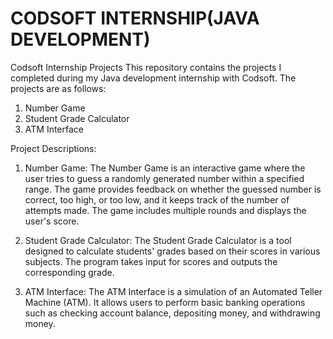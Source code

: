 # CODSOFT INTERNSHIP(JAVA DEVELOPMENT)
Codsoft Internship Projects
This repository contains the projects I completed during my Java development internship with Codsoft. The projects are as follows:

1. Number Game
2. Student Grade Calculator
3. ATM Interface

Project Descriptions:
1. Number Game:
The Number Game is an interactive game where the user tries to guess a randomly generated number within a specified range. The game provides feedback on whether the guessed number is correct, too high, or too low, and it keeps track of the number of attempts made. The game includes multiple rounds and displays the user's score.

2. Student Grade Calculator:
The Student Grade Calculator is a tool designed to calculate students' grades based on their scores in various subjects. The program takes input for scores and outputs the corresponding grade.

3. ATM Interface:
The ATM Interface is a simulation of an Automated Teller Machine (ATM). It allows users to perform basic banking operations such as checking account balance, depositing money, and withdrawing money.
